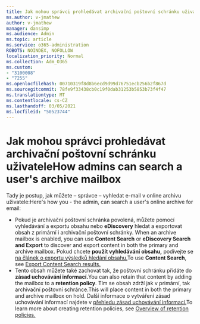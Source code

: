 ```yaml
---
title: Jak mohou správci prohledávat archivační poštovní schránku uživatele
ms.author: v-jmathew
author: v-jmathew
manager: dansimp
ms.audience: Admin
ms.topic: article
ms.service: o365-administration
ROBOTS: NOINDEX, NOFOLLOW
localization_priority: Normal
ms.collection: Adm_O365
ms.custom:
- "3100008"
- "7255"
ms.openlocfilehash: 00710319f8d8b6ecd9d99d76751ecb256b2f867d
ms.sourcegitcommit: 78fe9f33438cb0c19f0dab31253b5853b73f4f47
ms.translationtype: MT
ms.contentlocale: cs-CZ
ms.lasthandoff: 03/05/2021
ms.locfileid: "50523744"
---
```

# <a name="how-admins-can-search-a-users-archive-mailbox"></a><span data-ttu-id="6b985-102">Jak mohou správci prohledávat archivační poštovní schránku uživatele</span><span class="sxs-lookup"><span data-stu-id="6b985-102">How admins can search a user's archive mailbox</span></span>

<span data-ttu-id="6b985-103">Tady je postup, jak můžete – správce – vyhledat e-mail v online archivu uživatele:</span><span class="sxs-lookup"><span data-stu-id="6b985-103">Here's how you - the admin, can search a user's online archive for email:</span></span>

* <span data-ttu-id="6b985-104">Pokud je archivační poštovní schránka povolená, můžete pomocí vyhledávání a exportu obsahu nebo **eDiscovery** hledat a exportovat obsah z primární i archivační poštovní schránky. </span><span class="sxs-lookup"><span data-stu-id="6b985-104">When an archive mailbox is enabled, you can use **Content Search** or **eDiscovery Search and Export** to discover and export content in both the primary and archive mailbox.</span></span> <span data-ttu-id="6b985-105">Pokud chcete **použít vyhledávání obsahu,** podívejte se [na článek o exportu výsledků hledání obsahu.](https://docs.microsoft.com/office365/securitycompliance/export-search-results)</span><span class="sxs-lookup"><span data-stu-id="6b985-105">To use **Content Search**, see [Export Content Search results.](https://docs.microsoft.com/office365/securitycompliance/export-search-results)</span></span>
* <span data-ttu-id="6b985-106">Tento obsah můžete také zachovat tak, že poštovní schránku přidáte do **zásad uchovávání informací.**</span><span class="sxs-lookup"><span data-stu-id="6b985-106">You can also retain that content by adding the mailbox to a **retention policy**.</span></span> <span data-ttu-id="6b985-107">Tím se obsah zdrží jak v primární, tak archivační poštovní schránce.</span><span class="sxs-lookup"><span data-stu-id="6b985-107">This will place content in both the primary and archive mailbox on hold.</span></span> <span data-ttu-id="6b985-108">Další informace o vytváření zásad uchovávání informací najdete v [přehledu zásad uchovávání informací.](https://docs.microsoft.com/office365/securitycompliance/retention-policies)</span><span class="sxs-lookup"><span data-stu-id="6b985-108">To learn more about creating retention policies, see [Overview of retention policies.](https://docs.microsoft.com/office365/securitycompliance/retention-policies)</span></span>
